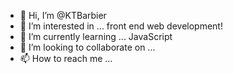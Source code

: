 - 👋 Hi, I’m @KTBarbier
- 👀 I’m interested in ... front end web development!
- 🌱 I’m currently learning ... JavaScript
- 💞️ I’m looking to collaborate on ...
- 📫 How to reach me ...

<!---
KTBarbier/KTBarbier is a ✨ special ✨ repository because its `README.md` (this file) appears on your GitHub profile.
You can click the Preview link to take a look at your changes.
--->
